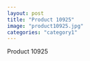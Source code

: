 ```yaml
---
layout: post
title: "Product 10925"
image: "product10925.jpg"
categories: "category1"
---
```

Product 10925
